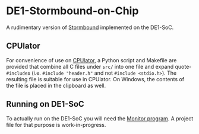 # DE1-Stormbound-on-Chip
A rudimentary version of [Stormbound](https://paladinstudios.com/stormbound/) implemented on the DE1-SoC.

## CPUlator
For convenience of use on [CPUlator](https://cpulator.01xz.net/?sys=arm-de1soc), a Python script and Makefile are provided that combine all C files under `src/` into one file and expand quote-`#include`s (i.e. `#include "header.h"` and not `#include <stdio.h>`). The resulting file is suitable for use in CPUlator. On Windows, the contents of the file is placed in the clipboard as well.

## Running on DE1-SoC
To actually run on the DE1-SoC you will need the [Monitor program](https://fpgacademy.org/tools.html). A project file for that purpose is work-in-progress.
